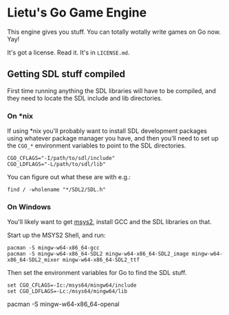 # Lietu's Go Game Engine

This engine gives you stuff. You can totally wotally write games on Go now. Yay!

It's got a license. Read it. It's in `LICENSE.md`.

## Getting SDL stuff compiled

First time running anything the SDL libraries will have to be compiled, and they need to locate the SDL include and lib directories.

### On *nix

If using *nix you'll probably want to install SDL development packages using whatever package manager you have, and then you'll need to set up the `CGO_*` environment variables to point to the SDL directories.
 
```
CGO_CFLAGS="-I/path/to/sdl/include"
CGO_LDFLAGS="-L/path/to/sdl/lib"
```

You can figure out what these are with e.g.:

```
find / -wholename "*/SDL2/SDL.h"
```

### On Windows

You'll likely want to get [msys2](https://msys2.github.io/), install GCC and the SDL libraries on that.

Start up the MSYS2 Shell, and run:

```
pacman -S mingw-w64-x86_64-gcc
pacman -S mingw-w64-x86_64-SDL2 mingw-w64-x86_64-SDL2_image mingw-w64-x86_64-SDL2_mixer mingw-w64-x86_64-SDL2_ttf
```

Then set the environment variables for Go to find the SDL stuff.

```
set CGO_CFLAGS=-Ic:/msys64/mingw64/include
set CGO_LDFLAGS=-Lc:/msys64/mingw64/lib
```



pacman -S mingw-w64-x86_64-openal